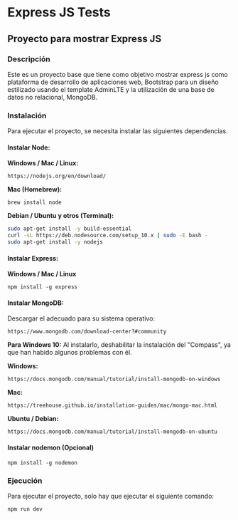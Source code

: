 # Express JS Tests
## Proyecto para mostrar Express JS

### Descripción
Este es un proyecto base que tiene como objetivo mostrar express js como plataforma de desarrollo de aplicaciones web, Bootstrap para un diseño estilizado usando el template AdminLTE y la utilización de una base de datos no relacional, MongoDB.

### Instalación
Para ejecutar el proyecto, se necesita instalar las siguientes dependencias.

#### Instalar Node:
**Windows / Mac / Linux:**

`https://nodejs.org/en/download/`

**Mac (Homebrew):**

`brew install node`

**Debian / Ubuntu y otros (Terminal):**

```bash
sudo apt-get install -y build-essential
curl -sL https://deb.nodesource.com/setup_10.x | sudo -E bash -
sudo apt-get install -y nodejs
```

#### Instalar Express:
**Windows / Mac / Linux**

`npm install -g express`

#### Instalar MongoDB:
Descargar el adecuado para su sistema operativo:

`https://www.mongodb.com/download-center?#community`

**Para Windows 10:** Al instalarlo, deshabilitar la instalación del "Compass", ya que han habido algunos problemas con él.

**Windows:**

`https://docs.mongodb.com/manual/tutorial/install-mongodb-on-windows`

**Mac:**

`https://treehouse.github.io/installation-guides/mac/mongo-mac.html`

**Ubuntu / Debian:**

`https://docs.mongodb.com/manual/tutorial/install-mongodb-on-ubuntu`

#### Instalar nodemon (Opcional)

`npm install -g nodemon`

### Ejecución
Para ejecutar el proyecto, solo hay que ejecutar el siguiente comando:

`npm run dev`
